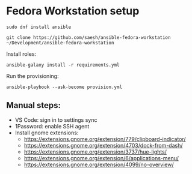 # Fedora Workstation setup

```
sudo dnf install ansible
```

```
git clone https://github.com/saesh/ansible-fedora-workstation ~/Development/ansible-fedora-workstation
```

Install roles:

```
ansible-galaxy install -r requirements.yml
```

Run the provisioning:

```
ansible-playbook --ask-become provision.yml
```

## Manual steps:

 - VS Code: sign in to settings sync
 - 1Password: enable SSH agent
 - Install gnome extensions:
   - https://extensions.gnome.org/extension/779/clipboard-indicator/
   - https://extensions.gnome.org/extension/4703/dock-from-dash/
   - https://extensions.gnome.org/extension/3737/hue-lights/
   - https://extensions.gnome.org/extension/6/applications-menu/
   - https://extensions.gnome.org/extension/4099/no-overview/